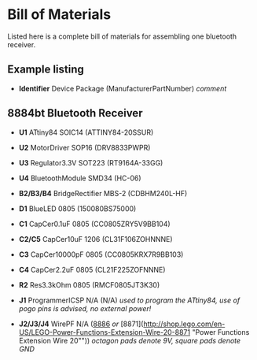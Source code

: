 # Bill of Materials

Listed here is a complete bill of materials for assembling one bluetooth receiver.

## Example listing

+ **Identifier** Device Package (ManufacturerPartNumber) _comment_

## 8884bt Bluetooth Receiver

+ **U1** ATtiny84 SOIC14 (ATTINY84-20SSUR)
+ **U2** MotorDriver SOP16 (DRV8833PWPR)
+ **U3** Regulator3.3V SOT223 (RT9164A-33GG)
+ **U4** BluetoothModule SMD34 (HC-06)

+ **B2/B3/B4** BridgeRectifier MBS-2 (CDBHM240L-HF)

+ **D1** BlueLED 0805 (150080BS75000)

+ **C1** CapCer0.1uF 0805 (CC0805ZRY5V9BB104)
+ **C2/C5** CapCer10uF 1206 (CL31F106ZOHNNNE)
+ **C3** CapCer10000pF 0805 (CC0805KRX7R9BB103)
+ **C4** CapCer2.2uF 0805 (CL21F225ZOFNNNE)

+ **R2** Res3.3kOhm 0805 (RMCF0805JT3K30)

+ **J1** ProgrammerICSP N/A (N/A) _used to program the ATtiny84, use of pogo pins is advised, no external power!_
+ **J2/J3/J4** WirePF N/A ([8886](http://shop.lego.com/en-US/LEGO-Power-Functions-Extension-Wire-8886 "Power Functions Extension Wire") _or_ [8871](http://shop.lego.com/en-US/LEGO-Power-Functions-Extension-Wire-20-8871 "Power Functions Extension Wire 20"")) _octagon pads denote 9V, square pads denote GND_
